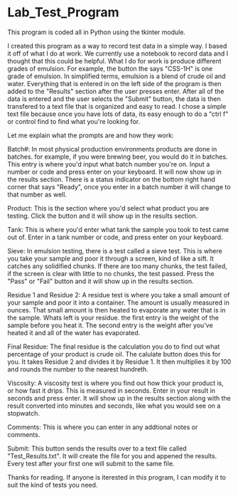 # Lab_Test_Program

 This program is coded all in Python using the tkinter module. 

I created this program as a way to record test data in a simple way. I based it off of what I do at work. We currently use a notebook to record data and I thought that this could be helpful. What I do for work is produce different grades of emulsion. For example, the button the says "CSS-1H" is one grade of emulsion. In simplified terms, emulsion is a blend of crude oil and water. Everything that is entered in on the left side of the program is then added to the "Results" section after the user presses enter. After all of the data is entered and the user selects the "Submit" button, the data is then transfered to a text file that is organized and easy to read. I chose a simple text file because once you have lots of data, its easy enough to do a "ctrl f" or control find to find what you're looking for. 

Let me explain what the prompts are and how they work: 

Batch#: In most physical production environments products are done in batches. for example, if you were brewing beer, you would do it in batches. This entry is where you'd input what batch number you're on. Input a number or code and press enter on your keyboard. It will now show up in the results section. There is a status indicator on the bottom right hand corner that says "Ready", once you enter in a batch number it will change to that number as well.

Product: This is the section where you'd select what product you are testing. Click the button and it will show up in the results section.

Tank: This is where you'd enter what tank the sample you took to test came out of. Enter in a tank number or code, and press enter on your keyboard.

Sieve: In emulsion testing, there is a test called a sieve test. This is where you take your sample and poor it through a screen, kind of like a sift. It catches any solidified chunks. If there are too many chunks, the test failed, if the screen is clear with little to no chunks, the test passed. Press the "Pass" or "Fail" button and it will show up in the results section.

Residue 1 and Residue 2: A residue test is where you take a small amount of your sample and poor it into a container. The amount is usually measured in ounces. That small amount is then heated to evaporate any water that is in the sample. Whats left is your residue. the first entry is the weight of the sample before you heat it. The second entry is the weight after you've heated it and all of the water has evaporated. 

Final Residue: The final residue is the calculation you do to find out what percentage of your product is crude oil. The calulate button does this for you. It takes Residue 2 and divides it by Residue 1. It then multiplies it by 100 and rounds the number to the nearest hundreth.

Viscosity: A viscosity test is where you find out how thick your product is, or how fast it drips. This is measured in seconds. Enter in your result in seconds and press enter. It will show up in the results section along with the result converted into minutes and seconds, like what you would see on a stopwatch.

Comments: This is where you can enter in any addtional notes or comments.

Submit: This button sends the results over to a text file called "Test_Results.txt". It will create the file for you and appened the results. Every test after your first one will submit to the same file.


Thanks for reading. If anyone is iterested in this program, I can modify it to suit the kind of tests you need.

